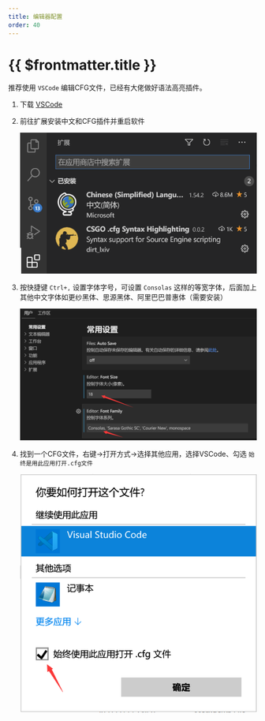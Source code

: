 ```yaml
---
title: 编辑器配置
order: 40
---
```


# {{ $frontmatter.title }}

推荐使用 `VSCode` 编辑CFG文件，已经有大佬做好语法高亮插件。

1. 下载 [VSCode](https://code.visualstudio.com/)
2. 前往扩展安装中文和CFG插件并重启软件

   ![安装扩展](./img/VSCode-1.png)
3. 按快捷键 `Ctrl+,` 设置字体字号，可设置 `Consolas` 这样的等宽字体，后面加上其他中文字体如更纱黑体、思源黑体、阿里巴巴普惠体（需要安装）

   ![设置字体](./img/VSCode-2.png)
4. 找到一个CFG文件，右键->打开方式->选择其他应用，选择VSCode、勾选 `始终是用此应用打开.cfg文件`

   ![设置VSCode启动CFG文件](./img/VSCode-3.png)
